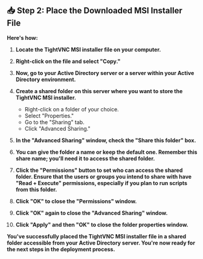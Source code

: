 ## 📥 Step 2: Place the Downloaded MSI Installer File

**Here's how:**

1. **Locate the TightVNC MSI installer file on your computer.**

2. **Right-click on the file and select "Copy."**

3. **Now, go to your Active Directory server or a server within your Active Directory environment.**

4. **Create a shared folder on this server where you want to store the TightVNC MSI installer.**

   - Right-click on a folder of your choice.
   - Select "Properties."
   - Go to the "Sharing" tab.
   - Click "Advanced Sharing."

5. **In the "Advanced Sharing" window, check the "Share this folder" box.**

6. **You can give the folder a name or keep the default one. Remember this share name; you'll need it to access the shared folder.**

7. **Click the "Permissions" button to set who can access the shared folder. Ensure that the users or groups you intend to share with have "Read + Execute" permissions, especially if you plan to run scripts from this folder.**

8. **Click "OK" to close the "Permissions" window.**

9. **Click "OK" again to close the "Advanced Sharing" window.**

10. **Click "Apply" and then "OK" to close the folder properties window.**

**You've successfully placed the TightVNC MSI installer file in a shared folder accessible from your Active Directory server. You're now ready for the next steps in the deployment process.**
